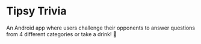# Tipsy Trivia
An Android app where users challenge their opponents to answer questions from 4 different categories or take a drink! 🍻
